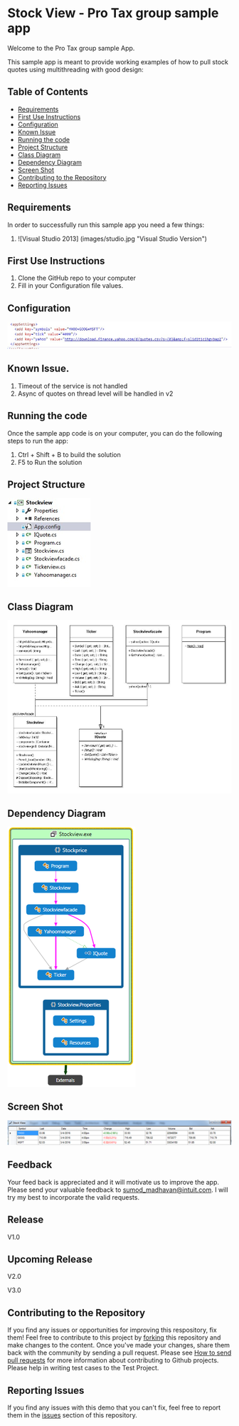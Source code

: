 Stock View - Pro Tax group sample app 
=====================================

<p>Welcome to the Pro Tax group sample App.</p>
<p>This sample app is meant to provide working examples of how to pull stock quotes using multithreading with good design:</p>



## Table of Contents

* [Requirements](#requirements)
* [First Use Instructions](#first-use-instructions)
* [Configuration](#configuration)
* [Known Issue](#known-issue)
* [Running the code](#running-the-code)
* [Project Structure](#project-structure)
* [Class Diagram](#class-diagram)
* [Dependency Diagram](#dependency-diagram)
* [Screen Shot](#screenshot-diagram)
* [Contributing to the Repository](#contributing-to-the-repository)
* [Reporting Issues](#reporting-issues)

## Requirements

In order to successfully run this sample app you need a few things:

1. ![Visual Studio 2013] (images/studio.jpg "Visual Studio Version")

 
## First Use Instructions

1. Clone the GitHub repo to your computer
2. Fill in your Configuration file values.


## Configuration

![Alt text](images/config.JPG "Configurations")


## Known Issue.

1. Timeout of the service is not handled
2. Async of quotes on thread level will be handled in v2


## Running the code

Once the sample app code is on your computer, you can do the following steps to run the app:

1. Ctrl + Shift + B to build the solution</li>
2. F5 to Run the solution</li>



## Project Structure

![Alt text](images/project.JPG "Project Structure")


## Class Diagram

![Alt text](images/Class.JPG "Class Diagram")


## Dependency Diagram

![Alt text](images/dependency.png "Dependency Diagram")


## Screen Shot 
![Alt text](images/stock.png "Screen Shot")


## Feedback

Your feed back is appreciated and it will motivate us to improve the app. Please send your valuable feedback to sumod_madhavan@intuit.com. I will try my best to incorporate the valid requests.

## Release

 V1.0 

## Upcoming Release

 V2.0 
 
 V3.0
 
 
## Contributing to the Repository ###

If you find any issues or opportunities for improving this respository, fix them!  Feel free to contribute to this project by [forking](http://help.github.com/fork-a-repo/) this repository and make changes to the content.  Once you've made your changes, share them back with the community by sending a pull request. Please see [How to send pull requests](http://help.github.com/send-pull-requests/) for more information about contributing to Github projects. Please help in writing test cases to the Test Project.

## Reporting Issues ###

If you find any issues with this demo that you can't fix, feel free to report them in the [issues](https://github.com/IntuitDeveloper/SampleApp-TimeTracking_Invoicing-DotNet/issues) section of this repository.


